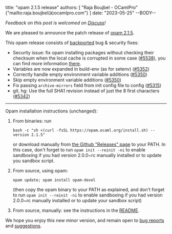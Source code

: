 title: "opam 2.1.5 release"
authors: [
  "Raja Boujbel - OCamlPro" {"mailto:raja.boujbel(à)ocamlpro.com"}
]
date: "2023-05-25"
--BODY--


_Feedback on this post is welcomed on [Discuss](https://discuss.ocaml.org/t/ann-opam-2-1-5-release/12290)!_

We are pleased to announce the patch release of [opam 2.1.5](https://github.com/ocaml/opam/releases/tag/2.1.5).

This opam release consists of [backported](https://github.com/ocaml/opam/issues/5444) bug & security fixes:

* Security issue: fix opam installing packages without checking their checksum when the  local cache is corrupted in some case ([#5538](https://github.com/ocaml/opam/pull/5538)), you can find more information [there](opam-2-1-5-local-cache).
* Variables are now expanded in build-env (as for setenv) ([#5352](https://github.com/ocaml/opam/pull/5352))
* Correctly handle empty environment variable additions ([#5350](https://github.com/ocaml/opam/pull/5350))
* Skip empty environment variable additions ([#5350](https://github.com/ocaml/opam/pull/5350))
* Fix passing `archive-mirrors` field from init config file to config   ([#5315](https://github.com/ocaml/opam/pull/5315))
* git, hg: Use the full SHA1 revision instead of just the 8 first characters   ([#5342](https://github.com/ocaml/opam/pull/5342))

---

Opam installation instructions (unchanged):

1. From binaries: run

    ```
    bash -c "sh <(curl -fsSL https://opam.ocaml.org/install.sh) --version 2.1.5"
    ```

    or download manually from [the Github "Releases" page](https://github.com/ocaml/opam/releases/tag/2.1.5) to your PATH. In this case, don't forget to run `opam init --reinit -ni` to enable sandboxing if you had version 2.0.0~rc manually installed or to update you sandbox script.

2. From source, using opam:

    ```
    opam update; opam install opam-devel
    ```

   (then copy the opam binary to your PATH as explained, and don't forget to run `opam init --reinit -ni` to enable sandboxing if you had version 2.0.0~rc manually installed or to update your sandbox script)

3. From source, manually: see the instructions in the [README](https://github.com/ocaml/opam/tree/2.1.5#compiling-this-repo).

We hope you enjoy this new minor version, and remain open to [bug reports](https://github.com/ocaml/opam/issues) and [suggestions](https://github.com/ocaml/opam/issues).

